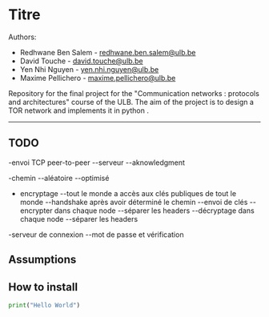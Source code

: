 # Titre

Authors: 
- Redhwane Ben Salem - redhwane.ben.salem@ulb.be 
- David Touche - david.touche@ulb.be 
- Yen Nhi Nguyen - yen.nhi.nguyen@ulb.be 
- Maxime Pellichero - maxime.pellichero@ulb.be   

Repository for the final project for the "Communication networks : protocols and architectures" course of the ULB. The aim of the project is to design a TOR network and implements it in python .  

* * *

## TODO
-envoi TCP peer-to-peer
  --serveur
  --aknowledgment

-chemin
  --aléatoire
  --optimisé



- encryptage
  --tout le monde a accès aux clés publiques de tout le monde
  --handshake après avoir déterminé le chemin
  --envoi de clés
  --encrypter dans chaque node
    --séparer les headers
  --décryptage dans chaque node
    --séparer les headers


-serveur de connexion
  --mot de passe et vérification




## Assumptions


## How to install



```python
print("Hello World")
```
